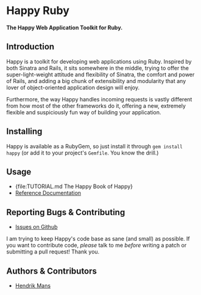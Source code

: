# Happy Ruby

**The Happy Web Application Toolkit for Ruby.**

## Introduction

Happy is a toolkit for developing web applications using Ruby. Inspired by both Sinatra and Rails, it sits somewhere in the middle, trying to offer the super-light-weight attitude and flexibility of Sinatra, the comfort and power of Rails, and adding a big chunk of extensibility and modularity that any lover of object-oriented application design will enjoy.

Furthermore, the way Happy handles incoming requests is vastly different from how most of the other frameworks do it, offering a new, extremely flexible and suspiciously fun way of building your application.

## Installing

Happy is available as a RubyGem, so just install it through `gem install happy` (or add it to your project's `Gemfile`. You know the drill.)

## Usage

* {file:TUTORIAL.md The Happy Book of Happy}
* [Reference Documentation](http://rdoc.info/github/hmans/happy/master/)

## Reporting Bugs & Contributing

* [Issues on Github](https://github.com/hmans/happy/issues)

I am trying to keep Happy's code base as sane (and small) as possible. If you
want to contribute code, _please_ talk to me _before_ writing a patch or submitting
a pull request! Thank you.

## Authors & Contributors

* [Hendrik Mans](mailto:hendrik@mans.de)
